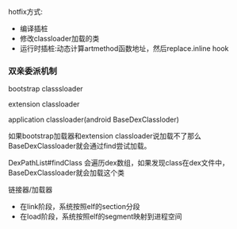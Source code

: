 hotfix方式:
- 编译插桩
- 修改classloader加载的类
- 运行时插桩:动态计算artmethod函数地址，然后replace.inline hook


### 双亲委派机制

bootstrap classsloader

extension classloader

application classloader(android BaseDexClassloder)


如果bootstrap加载器和extension classloader说加载不了那么BaseDexClassloader就会通过find尝试加载。

DexPathList#findClass 会遍历dex数组，如果发现class在dex文件中，BaseDexClassloader就会加载这个类


链接器/加载器
- 在link阶段，系统按照elf的section分段
- 在load阶段，系统按照elf的segment映射到进程空间